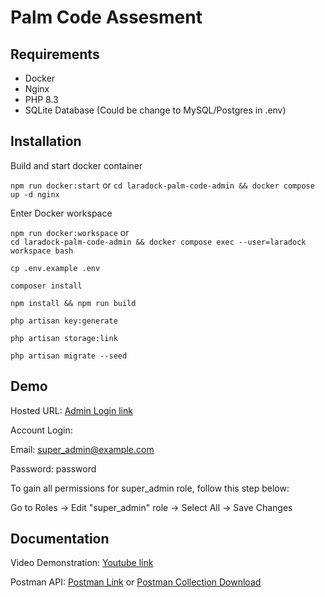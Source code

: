 # Palm Code Assesment


## Requirements
- Docker
- Nginx
- PHP 8.3
- SQLite Database (Could be change to MySQL/Postgres in .env)


## Installation
	
Build and start docker container

  `npm run docker:start` or `cd laradock-palm-code-admin && docker compose up -d nginx `

Enter Docker workspace

`npm run docker:workspace` or  
`cd laradock-palm-code-admin && docker compose exec --user=laradock workspace bash`

`cp .env.example .env`

`composer install`

`npm install && npm run build`

`php artisan key:generate`

`php artisan storage:link`

`php artisan migrate --seed`

## Demo

Hosted URL: [Admin Login link](http://43.134.230.95/login)

Account Login:

Email: super_admin@example.com

Password: password

To gain all permissions for super_admin role, follow this step below:

Go to Roles -> Edit "super_admin" role -> Select All -> Save Changes

## Documentation

Video Demonstration: [Youtube link](https://www.youtube.com/watch?v=_kYaN9p4kKg)

Postman API: [Postman Link](https://documenter.getpostman.com/view/26492242/2sB34ZrjnG) or [Postman Collection Download](https://drive.google.com/file/d/12hNi4TZYY9zQ0i4DwTH7gYKDRFagHUsI/view?usp=sharing)



